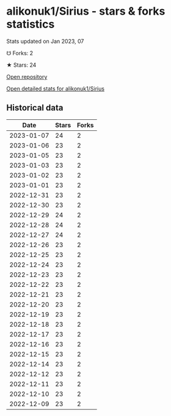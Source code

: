 # alikonuk1/Sirius - stars & forks statistics

Stats updated on Jan 2023, 07

☋ Forks: 2

★ Stars: 24

[Open repository](https://github.com/alikonuk1/Sirius)

[Open detailed stats for alikonuk1/Sirius](https://reviewgithub.com/rep/alikonuk1/Sirius)

## Historical data
| Date | Stars | Forks |
|------|-------|-------|
| 2023-01-07 | 24 | 2 | 
| 2023-01-06 | 23 | 2 | 
| 2023-01-05 | 23 | 2 | 
| 2023-01-03 | 23 | 2 | 
| 2023-01-02 | 23 | 2 | 
| 2023-01-01 | 23 | 2 | 
| 2022-12-31 | 23 | 2 | 
| 2022-12-30 | 23 | 2 | 
| 2022-12-29 | 24 | 2 | 
| 2022-12-28 | 24 | 2 | 
| 2022-12-27 | 24 | 2 | 
| 2022-12-26 | 23 | 2 | 
| 2022-12-25 | 23 | 2 | 
| 2022-12-24 | 23 | 2 | 
| 2022-12-23 | 23 | 2 | 
| 2022-12-22 | 23 | 2 | 
| 2022-12-21 | 23 | 2 | 
| 2022-12-20 | 23 | 2 | 
| 2022-12-19 | 23 | 2 | 
| 2022-12-18 | 23 | 2 | 
| 2022-12-17 | 23 | 2 | 
| 2022-12-16 | 23 | 2 | 
| 2022-12-15 | 23 | 2 | 
| 2022-12-14 | 23 | 2 | 
| 2022-12-12 | 23 | 2 | 
| 2022-12-11 | 23 | 2 | 
| 2022-12-10 | 23 | 2 | 
| 2022-12-09 | 23 | 2 | 

